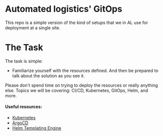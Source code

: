 # Automated logistics' GitOps
This repo is a simple version of the kind of setups that we in AL use for deployment at a single site. 


# The Task

The task is simple:
* Familiarize yourself with the resources defined. And then be prepared to talk about the solution as you see it.

Please don't spend time on trying to deploy the resources or really anything else.
Topics we will be covering: CI/CD, Kubernetes, GitOps, Helm, and more.

#### Useful resources:
* [Kubernetes](https://kubernetes.io/)
* [ArgoCD](https://argo-cd.readthedocs.io/en/stable/)
* [Helm Templating Engine](https://helm.sh/docs/chart_template_guide/getting_started/)
